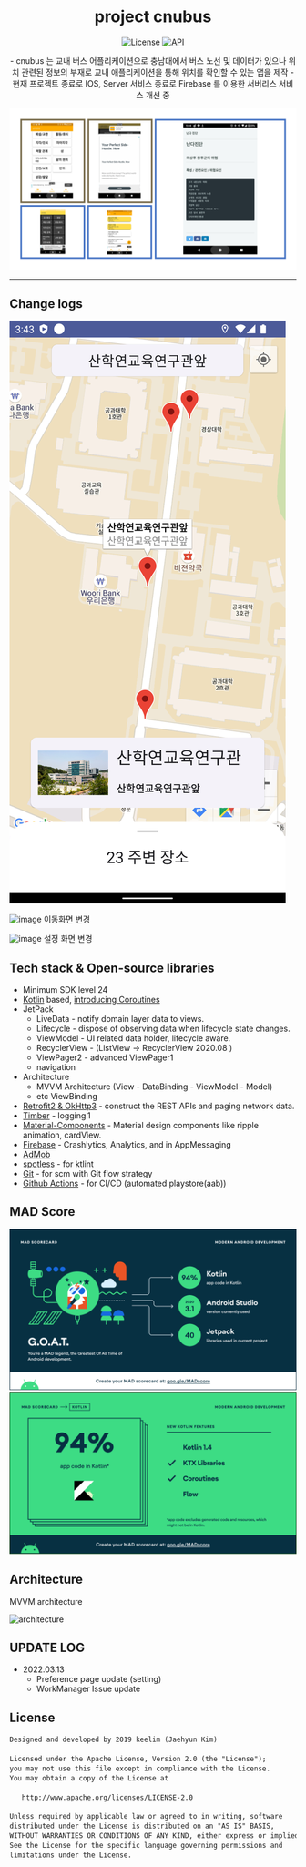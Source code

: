 <h1 align="center">project cnubus</h1>

<p align="center">
  <a href="https://opensource.org/licenses/Apache-2.0"><img alt="License" src="https://img.shields.io/badge/License-Apache%202.0-blue.svg"/></a>
  <a href="https://android-arsenal.com/api?level=24"><img alt="API" src="https://img.shields.io/badge/API-24%2B-brightgreen.svg?style=flat"/></a>
</p>

<p align="center">  
- cnubus 는 교내 버스 어플리케이션으로 충남대에서 버스 노선 및 데이터가 있으나 위치 관련된 정보의 부재로 교내 애플리케이션을 통해 위치를 확인할 수 있는 앱을 제작
- 현재 프로젝트 종료로 IOS, Server 서비스 종료로 Firebase 를 이용한 서버리스 서비스 개선 중
</p>

![preview](previews/preview.PNG)

---
## Change logs

![image](previews/2105.png)

![image](https://user-images.githubusercontent.com/26667456/146470677-ca9320cf-f572-499f-acec-16424bfaa094.png)
이동화면 변경

![image](https://user-images.githubusercontent.com/26667456/146470734-aa168477-a4e9-4f80-a178-01f6a92db5e1.png)
설정 화면 변경



## Tech stack & Open-source libraries
- Minimum SDK level 24
- [Kotlin](https://kotlinlang.org/) based, [introducing Coroutines](https://github.com/Kotlin/kotlinx.coroutines) 
- JetPack
  - LiveData - notify domain layer data to views.
  - Lifecycle - dispose of observing data when lifecycle state changes.
  - ViewModel - UI related data holder, lifecycle aware.
  - RecyclerView  - (ListView -> RecyclerView 2020.08 )
  - ViewPager2 - advanced ViewPager1
  - navigation 
- Architecture
  - MVVM Architecture (View - DataBinding - ViewModel - Model)
  - etc ViewBinding
- [Retrofit2 & OkHttp3](https://github.com/square/retrofit) - construct the REST APIs and paging network data.
- [Timber](https://github.com/JakeWharton/timber) - logging.1
- [Material-Components](https://github.com/material-components/material-components-android) - Material design components like ripple animation, cardView.
- [Firebase](https://firebase.google.com/) - Crashlytics, Analytics, and in AppMessaging
- [AdMob](https://admob.google.com/intl/ko/home/admob-advantage/)
- [spotless](https://github.com/diffplug/spotless) - for ktlint
- [Git](https://git-scm.com/) - for scm with Git flow strategy
- [Github Actions](https://docs.github.com/en/actions) - for CI/CD (automated playstore(aab))

## MAD Score
![summary](previews/summary.png)
![kotlin](previews/kotlin.png)


## Architecture
MVVM architecture

![architecture](https://user-images.githubusercontent.com/24237865/77502018-f7d36000-6e9c-11ea-92b0-1097240c8689.png)

## UPDATE LOG
- 2022.03.13
  - Preference page update (setting)
  - WorkManager Issue update
## License
```xml
Designed and developed by 2019 keelim (Jaehyun Kim)

Licensed under the Apache License, Version 2.0 (the "License");
you may not use this file except in compliance with the License.
You may obtain a copy of the License at

   http://www.apache.org/licenses/LICENSE-2.0

Unless required by applicable law or agreed to in writing, software
distributed under the License is distributed on an "AS IS" BASIS,
WITHOUT WARRANTIES OR CONDITIONS OF ANY KIND, either express or implied.
See the License for the specific language governing permissions and
limitations under the License.
```
